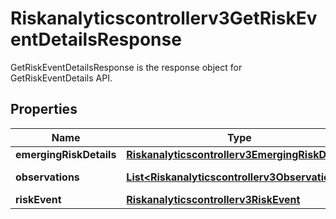 

# Riskanalyticscontrollerv3GetRiskEventDetailsResponse

GetRiskEventDetailsResponse is the response object for GetRiskEventDetails API.

## Properties

| Name | Type | Description | Notes |
|------------ | ------------- | ------------- | -------------|
|**emergingRiskDetails** | [**Riskanalyticscontrollerv3EmergingRiskDetails**](Riskanalyticscontrollerv3EmergingRiskDetails.md) |  |  [optional] |
|**observations** | [**List&lt;Riskanalyticscontrollerv3Observation&gt;**](Riskanalyticscontrollerv3Observation.md) | Observations list. |  [optional] |
|**riskEvent** | [**Riskanalyticscontrollerv3RiskEvent**](Riskanalyticscontrollerv3RiskEvent.md) |  |  [optional] |



